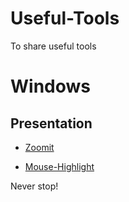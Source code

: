 # Useful-Tools
To share useful tools

# Windows 

## Presentation

- [Zoomit](https://docs.microsoft.com/zh-cn/sysinternals/downloads/zoomit)

- [Mouse-Highlight](https://catnip5.itch.io/mouse-highlight)


Never stop!
